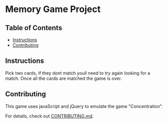 # Memory Game Project

## Table of Contents

* [Instructions](#instructions)
* [Contributing](#contributing)

## Instructions

Pick two cards, if they dont match youll need to try again looking for a match. Once all the cards are matched the game is over.

## Contributing

This game uses javaScript and jQuery to emulate the game "Concentration".

For details, check out [CONTRIBUTING.md](CONTRIBUTING.md).
